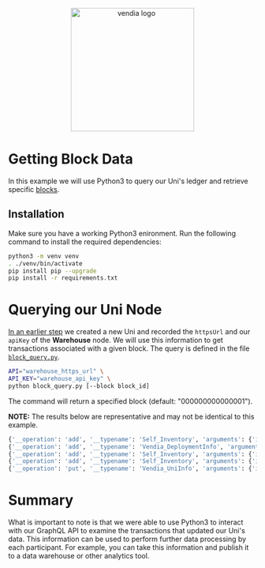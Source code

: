 <p align="center">
  <a href="https://vendia.net/">
    <img src="https://www.vendia.net/images/logo/black.svg" alt="vendia logo" width="250px">
  </a>
</p>

# Getting Block Data

In this example we will use Python3 to query our Uni's ledger and retrieve specific [blocks](https://www.vendia.net/docs/share/terms-and-definitions#block).

## Installation

Make sure you have a working Python3 enironment. Run the following command to install the required dependencies:

```bash
python3 -m venv venv
. ./venv/bin/activate
pip install pip --upgrade
pip install -r requirements.txt
```

# Querying our Uni Node

[In an earlier step](../README.md) we created a new Uni and recorded the `httpsUrl` and our `apiKey` of the **Warehouse** node. We will use this information to get transactions associated with a given block. The query is defined in the file [`block_query.py`](./block_query.py).

```bash
API="warehouse_https_url" \
API_KEY="warehouse_api_key" \
python block_query.py [--block block_id]
```

The command will return a specified block (default: "000000000000001").

**NOTE:** The results below are representative and may not be identical to this example.

```bash
{'__operation': 'add', '__typename': 'Self_Inventory', 'arguments': {'id': '017f55f3-fda5-a866-f9c8-12ff87f8300f', 'input': {'itemName': 'Thing 2', 'itemNumber': 'th002', 'quantity': 200, 'lastUpdated': '2022-01-01T00:00:00Z'}}}
{'__operation': 'add', '__typename': 'Vendia_DeploymentInfo', 'arguments': {'id': '2022-03-04T17:30:46.924715+00:00', 'input': {'deploymentTime': '2022-03-04T17:30:46.924715+00:00', 'consensusDefinitionHash': 'bb87d9c391a51095a7ad6cb0c6bb4a4254a0e9b35f124121744f3bcde3e8e901', 'versionTag': 'prod-release.2022-03-03.ee5b102'}}}
{'__operation': 'add', '__typename': 'Self_Inventory', 'arguments': {'id': '017f55f3-fcc1-8ef2-007d-a2a4b4f6d859', 'input': {'itemName': 'Thing 1', 'itemNumber': 'th001', 'quantity': 100, 'lastUpdated': '2022-01-01T00:00:00Z'}}}
{'__operation': 'add', '__typename': 'Self_Inventory', 'arguments': {'id': '017f55f3-fee1-c69b-e269-47ca9aff453a', 'input': {'itemName': 'Thing 3', 'itemNumber': 'th003', 'quantity': 300, 'lastUpdated': '2022-01-01T00:00:00Z'}}}
{'__operation': 'put', '__typename': 'Vendia_UniInfo', 'arguments': {'input': {'name': 'test-graphql-goodies.unis.mc-namara.com', 'sku': 'SHARE', 'schema': '{"$schema":"http://json-schema.org/draft-07/schema#","$id":"http://vendia.net/schemas/demos/inventory-management-system.json","title":"Inventory Management System","description":"Store inventory data","type":"object","properties":{"Inventory":{"description":"Inventory","type":"array","items":{"type":"object","properties":{"itemName":{"description":"Item name","type":"string"},"itemNumber":{"description":"Item number","type":"string"},"quantity":{"description":"Available quanitity of item","type":"integer","minimum":0},"lastUpdated":{"description":"Last update timestamp","type":"string","format":"date-time"}}}}}}', 'schemaNamespace': 'Self', 'status': 'RUNNING', 'createdTime': '2022-03-04T17:22:07.390879+00:00', 'updatedTime': '2022-03-04T17:30:46.924715+00:00', 'nodes': [{'name': 'Warehouse', 'userId': 'my-user-id', 'userEmail': 'me@domain.com', 'status': 'RUNNING', 'csp': 'aws', 'region': 'us-west-2', 'tier': {'share': 'ENTERPRISE'}, 'vendiaAccount': {'csp': 'AWS', 'accountId': '123456789012', 'org': '123456789012'}}, {'name': 'Retailer', 'userId': 'my-user-id', 'userEmail': 'me@domain.com', 'status': 'RUNNING', 'csp': 'aws', 'region': 'us-east-2', 'tier': {'share': 'ENTERPRISE'}, 'vendiaAccount': {'csp': 'AWS', 'accountId': '123456789012', 'org': '123456789012'}}]}}}
```

# Summary

What is important to note is that we were able to use Python3 to interact with our GraphQL API to examine the transactions that updated our Uni's data. This information can be used to perform further data processing by each participant. For example, you can take this information and publish it to a data warehouse or other analytics tool.
